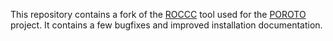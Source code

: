 This repository contains a fork of the [ROCCC][1] tool used for the [POROTO][2] project. It contains a few bugfixes and improved installation documentation.

[1]: https://github.com/nxt4hll
[2]: https://github.com/cetic/poroto
